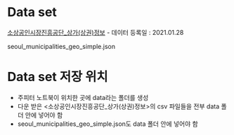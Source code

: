 # Data set
[소상공인시장진흥공단_상가(상권)정보](https://www.data.go.kr/data/15012005/fileData.do) - 데이터 등록일 : 2021.01.28

seoul_municipalities_geo_simple.json


# Data set 저장 위치
* 주피터 노트북이 위치한 곳에 data라는 폴더를 생성
* 다운 받은 <소상공인시장진흥공단_상가(상권)정보>의 csv 파일들을 전부 data 폴더 안에 넣어야 함
* seoul_municipalities_geo_simple.json도 data 폴더 안에 넣어야 함

